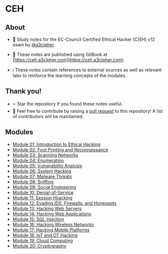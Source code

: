 # CEH

## About
- :notebook: Study notes for the EC-Council Certified Ethical Hacker (C|EH) v12 exam by [@a3cipher](https://github.com/a3cipher).

- :rocket: These notes are published using GitBook at [https://ceh.a3cipher.com](https://ceh.a3cipher.com).

- :information_source: These notes contain references to external sources as well as relevant labs to reinforce the learning concepts of the modules.

## Thank you!
- :star: Star the repository if you found these notes useful.
- :raised_hands: Feel free to contribute by raising a [pull request](https://github.com/a3cipher/CEH/pulls) to this repository! A list of contributors will be maintained.

## Modules

- [Module 01: Introduction to Ethical Hacking](module_01)
- [Module 02: Foot Printing and Reconnaissance](module_02)
- [Module 03: Scanning Networks](module_03)
- [Module 04: Enumeration](module_04)
- [Module 05: Vulnerability Analysis](module_05)
- [Module 06: System Hacking](module_06)
- [Module 07: Malware Threats](module_07)
- [Module 08: Sniffing](module_08)
- [Module 09: Social Engineering](module_09)
- [Module 10: Denial-of-Service](module_10)
- [Module 11: Session Hijacking](module_11)
- [Module 12: Evading IDS, Firewalls, and Honeypots](module_12)
- [Module 13: Hacking Web Servers](module_13)
- [Module 14: Hacking Web Applications](module_14)
- [Module 15: SQL Injection](module_15)
- [Module 16: Hacking Wireless Networks](module_16)
- [Module 17: Hacking Mobile Platforms](module_17)
- [Module 18: IoT and OT Hacking](module_18)
- [Module 19: Cloud Computing](module_19)
- [Module 20: Cryptography](module_20)
